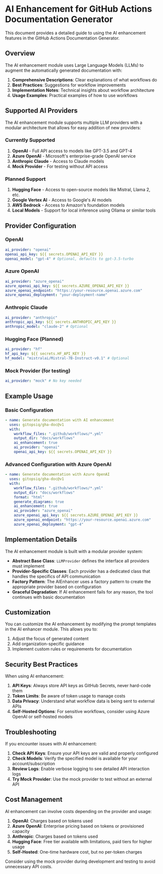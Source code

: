 # AI Enhancement for GitHub Actions Documentation Generator

This document provides a detailed guide to using the AI enhancement features in the GitHub Actions Documentation Generator.

## Overview

The AI enhancement module uses Large Language Models (LLMs) to augment the automatically generated documentation with:

1. **Comprehensive Descriptions**: Clear explanations of what workflows do
2. **Best Practices**: Suggestions for workflow improvements
3. **Implementation Notes**: Technical insights about workflow architecture
4. **Usage Examples**: Practical examples of how to use workflows

## Supported AI Providers

The AI enhancement module supports multiple LLM providers with a modular architecture that allows for easy addition of new providers:

### Currently Supported

1. **OpenAI** - Full API access to models like GPT-3.5 and GPT-4
2. **Azure OpenAI** - Microsoft's enterprise-grade OpenAI service
3. **Anthropic Claude** - Access to Claude models
4. **Mock Provider** - For testing without API access

### Planned Support

1. **Hugging Face** - Access to open-source models like Mistral, Llama 2, etc.
2. **Google Vertex AI** - Access to Google's AI models
3. **AWS Bedrock** - Access to Amazon's foundation models
4. **Local Models** - Support for local inference using Ollama or similar tools

## Provider Configuration

### OpenAI

```yaml
ai_provider: "openai"
openai_api_key: ${{ secrets.OPENAI_API_KEY }}
openai_model: "gpt-4" # Optional, defaults to gpt-3.5-turbo
```

### Azure OpenAI

```yaml
ai_provider: "azure_openai"
azure_openai_api_key: ${{ secrets.AZURE_OPENAI_API_KEY }}
azure_openai_endpoint: "https://your-resource.openai.azure.com"
azure_openai_deployment: "your-deployment-name"
```

### Anthropic Claude

```yaml
ai_provider: "anthropic"
anthropic_api_key: ${{ secrets.ANTHROPIC_API_KEY }}
anthropic_model: "claude-2" # Optional
```

### Hugging Face (Planned)

```yaml
ai_provider: "hf"
hf_api_key: ${{ secrets.HF_API_KEY }}
hf_model: "mistralai/Mistral-7B-Instruct-v0.1" # Optional
```

### Mock Provider (for testing)

```yaml
ai_provider: "mock" # No key needed
```

## Example Usage

### Basic Configuration

```yaml
- name: Generate documentation with AI enhancement
  uses: gitopsiq/gha-doc@v1
  with:
    workflow_files: ".github/workflows/*.yml"
    output_dir: "docs/workflows"
    ai_enhancement: true
    ai_provider: "openai"
    openai_api_key: ${{ secrets.OPENAI_API_KEY }}
```

### Advanced Configuration with Azure OpenAI

```yaml
- name: Generate documentation with Azure OpenAI
  uses: gitopsiq/gha-doc@v1
  with:
    workflow_files: ".github/workflows/*.yml"
    output_dir: "docs/workflows"
    format: "html"
    generate_diagrams: true
    ai_enhancement: true
    ai_provider: "azure_openai"
    azure_openai_api_key: ${{ secrets.AZURE_OPENAI_API_KEY }}
    azure_openai_endpoint: "https://your-resource.openai.azure.com"
    azure_openai_deployment: "gpt-4"
```

## Implementation Details

The AI enhancement module is built with a modular provider system:

- **Abstract Base Class**: `LLMProvider` defines the interface all providers must implement
- **Provider-Specific Classes**: Each provider has a dedicated class that handles the specifics of API communication
- **Factory Pattern**: The AIEnhancer uses a factory pattern to create the appropriate provider based on configuration
- **Graceful Degradation**: If AI enhancement fails for any reason, the tool continues with basic documentation

## Customization

You can customize the AI enhancement by modifying the prompt templates in the AI enhancer module. This allows you to:

1. Adjust the focus of generated content
2. Add organization-specific guidance
3. Implement custom rules or requirements for documentation

## Security Best Practices

When using AI enhancement:

1. **API Keys**: Always store API keys as GitHub Secrets, never hard-code them
2. **Token Limits**: Be aware of token usage to manage costs
3. **Data Privacy**: Understand what workflow data is being sent to external APIs
4. **Self-Hosted Options**: For sensitive workflows, consider using Azure OpenAI or self-hosted models

## Troubleshooting

If you encounter issues with AI enhancement:

1. **Check API Keys**: Ensure your API keys are valid and properly configured
2. **Check Models**: Verify the specified model is available for your account/subscription
3. **Review Logs**: Enable verbose logging to see detailed API interaction logs
4. **Try Mock Provider**: Use the mock provider to test without an external API

## Cost Management

AI enhancement can involve costs depending on the provider and usage:

1. **OpenAI**: Charges based on tokens used
2. **Azure OpenAI**: Enterprise pricing based on tokens or provisioned capacity
3. **Anthropic**: Charges based on tokens used
4. **Hugging Face**: Free tier available with limitations, paid tiers for higher usage
5. **Self-Hosted**: One-time hardware cost, but no per-token charges

Consider using the mock provider during development and testing to avoid unnecessary API costs.
